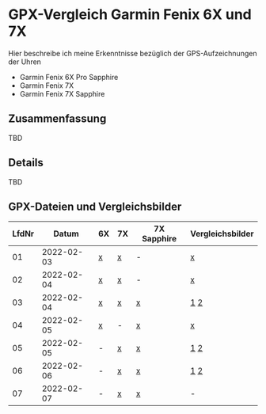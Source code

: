 GPX-Vergleich Garmin Fenix 6X und 7X
====================================

Hier beschreibe ich meine Erkenntnisse bezüglich der
GPS-Aufzeichnungen der Uhren

- Garmin Fenix 6X Pro Sapphire
- Garmin Fenix 7X
- Garmin Fenix 7X Sapphire

Zusammenfassung
---------------

TBD

Details
-------

TBD

GPX-Dateien und Vergleichsbilder
--------------------------------

<!--
Aus irgendeinem Grund funktionieren MD-Links
in der Tabelle nicht, wie verwenden "normale"
HTML-Links
-->

LfdNr| Datum      | 6X                                        | 7X                                        | 7X Sapphire                                        | Vergleichsbilder
-----| -----------|-------------------------------------------|-------------------------------------------|----------------------------------------------------|------------------
01   | 2022-02-03 | <a href="/data/2022-02-03_6x.gpx">x</a>   | <a href="/data/2022-02-03_7x.gpx">x</a>   | -                                                  | <a href="/images/2022-02-03_vergleich.png">x</a>
02   | 2022-02-04 | <a href="/data/2022-02-04_6x.gpx">x</a>   | <a href="/data/2022-02-04_7x.gpx">x</a>   | -                                                  | <a href="/images/2022-02-04_vergleich-kornwestheim.png">x</a>
03   | 2022-02-04 | <a href="/data/2022-02-04_2_6x.gpx">x</a> | <a href="/data/2022-02-04_2_7x.gpx">x</a> | <a href="/data/2022-02-04_2_7x-sapphire.gpx">x</a> | <a href="/images/2022-02-04_vergleich-bad-mergentheim.png">1</a> <a href="/images/2022-02-04_vergleich-bad-mergentheim2.png">2</a>
04   | 2022-02-05 | <a href="/data/2022-02-05_6x.gpx">x</a>   | -                                         | <a href="/data/2022-02-05_7x-sapphire.gpx">x</a>   | <a href="/images/2022-02-05_vergleich-bad-mergentheim.png">x</a>
05   | 2022-02-05 | -                                         | <a href="/data/2022-02-05_2_7x.gpx">x</a> | <a href="/data/2022-02-05_2_7x-sapphire.gpx">x</a> | <a href="/images/2022-02-05_2_vergleich-bad-mergentheim.png">1</a> <a href="/images/2022-02-05_2_vergleich-bad-mergentheim2.png">2</a>
06   | 2022-02-06 | -                                         | <a href="/data/2022-02-06_7x.gpx">x</a>   | <a href="/data/2022-02-06_7x-sapphire.gpx">x</a>   | <a href="/images/2022-02-06_vergleich-bad-mergentheim.png">1</a> <a href="/images/2022-02-06_vergleich-bad-mergentheim2.png">2</a>
07   | 2022-02-07 | -                                         | <a href="/data/2022-02-07_7x.gpx">x</a>   | <a href="/data/2022-02-07_7x-sapphire.gpx">x</a>   | -
